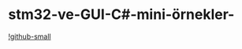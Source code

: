 # stm32-ve-GUI-C#-mini-örnekler-

[!github-small](https://github.com/enescelikk54/stm32-ve-GUI-C-mini-rnekler-/blob/main/1.%20c%23.PNG)
